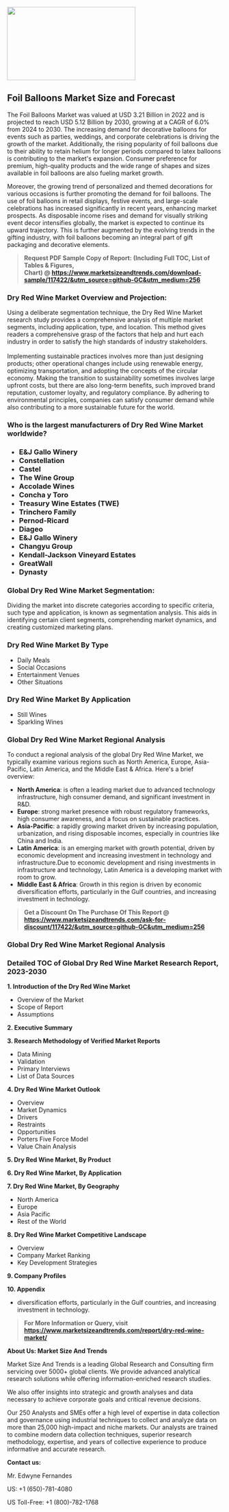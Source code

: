 <p><img class="alignnone size-medium wp-image-20088" src="https://ffe5etoiles.com/wp-content/uploads/2024/12/MST1-300x171.png" alt="" width="300" height="171" /></p><h2>Foil Balloons Market Size and Forecast</h2><p>The Foil Balloons Market was valued at USD 3.21 Billion in 2022 and is projected to reach USD 5.12 Billion by 2030, growing at a CAGR of 6.0% from 2024 to 2030. The increasing demand for decorative balloons for events such as parties, weddings, and corporate celebrations is driving the growth of the market. Additionally, the rising popularity of foil balloons due to their ability to retain helium for longer periods compared to latex balloons is contributing to the market's expansion. Consumer preference for premium, high-quality products and the wide range of shapes and sizes available in foil balloons are also fueling market growth.</p><p>Moreover, the growing trend of personalized and themed decorations for various occasions is further promoting the demand for foil balloons. The use of foil balloons in retail displays, festive events, and large-scale celebrations has increased significantly in recent years, enhancing market prospects. As disposable income rises and demand for visually striking event decor intensifies globally, the market is expected to continue its upward trajectory. This is further augmented by the evolving trends in the gifting industry, with foil balloons becoming an integral part of gift packaging and decorative elements.</p></p><blockquote id="" class=""><strong>Request PDF Sample Copy of Report: (Including Full TOC, List of Tables &amp; Figures, Chart)&nbsp;@&nbsp;<strong><a href="https://www.marketsizeandtrends.com/download-sample/117422/&utm_source=github-GC&utm_medium=256" target="_blank">https://www.marketsizeandtrends.com/download-sample/117422/&utm_source=github-GC&utm_medium=256</a></strong></strong></blockquote><h3 id="" class="">Dry Red Wine Market&nbsp;Overview and Projection:</h3><p id="" class="">Using a deliberate segmentation technique, the Dry Red Wine Market research study provides a comprehensive analysis of multiple market segments, including application, type, and location. This method gives readers a comprehensive grasp of the factors that help and hurt each industry in order to satisfy the high standards of industry stakeholders. <br /> <br />Implementing sustainable practices involves more than just designing products; other operational changes include using renewable energy, optimizing transportation, and adopting the concepts of the circular economy. Making the transition to sustainability sometimes involves large upfront costs, but there are also long-term benefits, such improved brand reputation, customer loyalty, and regulatory compliance. By adhering to environmental principles, companies can satisfy consumer demand while also contributing to a more sustainable future for the world.</p><h3 id="" class="">Who is the largest manufacturers of&nbsp;Dry Red Wine Market worldwide?</h3><h3 class=""><p><ul><li>E&J Gallo Winery </li><li> Constellation </li><li> Castel </li><li> The Wine Group </li><li> Accolade Wines </li><li> Concha y Toro </li><li> Treasury Wine Estates (TWE) </li><li> Trinchero Family </li><li> Pernod-Ricard </li><li> Diageo </li><li> E&J Gallo Winery </li><li> Changyu Group </li><li> Kendall-Jackson Vineyard Estates </li><li> GreatWall </li><li> Dynasty</li></ul></p></h3><h3 id="" class="">Global&nbsp;Dry Red Wine Market Segmentation:</h3><p id="" class="">Dividing the market into discrete categories according to specific criteria, such type and application, is known as segmentation analysis. This aids in identifying certain client segments, comprehending market dynamics, and creating customized marketing plans.</p><h3 id="" class="">Dry Red Wine Market&nbsp;By Type</h3><p><p><ul><li>Daily Meals</li><li> Social Occasions</li><li> Entertainment Venues</li><li> Other Situations</p></li></ul></p></p><h3 id="" class="">Dry Red Wine Market&nbsp;By Application</h3><p class=""><p><ul><li>Still Wines</li><li> Sparkling Wines</li></ul></p></p><h3 id="" class="">Global Dry Red Wine Market Regional Analysis</h3><p id="" class="">To conduct a regional analysis of the global Dry Red Wine Market, we typically examine various regions such as North America, Europe, Asia-Pacific, Latin America, and the Middle East &amp; Africa. Here's a brief overview:</p><ul><li><strong>North America</strong>: is often a leading market due to advanced technology infrastructure, high consumer demand, and significant investment in R&amp;D.</li><li><strong>Europe</strong>: strong market presence with robust regulatory frameworks, high consumer awareness, and a focus on sustainable practices.</li><li><strong>Asia-Pacific</strong>: a rapidly growing market driven by increasing population, urbanization, and rising disposable incomes, especially in countries like China and India.</li><li><strong>Latin America</strong>: is an emerging market with growth potential, driven by economic development and increasing investment in technology and infrastructure.Due to economic development and rising investments in infrastructure and technology, Latin America is a developing market with room to grow.</li><li><strong>Middle East &amp; Africa</strong>: Growth in this region is driven by economic diversification efforts, particularly in the Gulf countries, and increasing investment in technology.</li></ul><blockquote id="" class=""><strong>Get a Discount On The Purchase Of This Report @ <strong><a href="https://www.marketsizeandtrends.com/ask-for-discount/117422/&utm_source=github-GC&utm_medium=256" target="_blank">https://www.marketsizeandtrends.com/ask-for-discount/117422/&utm_source=github-GC&utm_medium=256</a></strong></strong></blockquote><h3 id="" class="">Global Dry Red Wine Market Regional Analysis</h3><h3 id="" class="">Detailed TOC of Global Dry Red Wine Market Research Report, 2023-2030</h3><p id="" class=""><strong>1. Introduction of the Dry Red Wine Market</strong></p><ul><li>Overview of the Market</li><li>Scope of Report</li><li>Assumptions</li></ul><p id="" class=""><strong>2. Executive Summary</strong></p><p id="" class=""><strong>3. Research Methodology of Verified Market Reports</strong></p><ul><li>Data Mining</li><li>Validation</li><li>Primary Interviews</li><li>List of Data Sources</li></ul><p id="" class=""><strong>4. Dry Red Wine Market Outlook</strong></p><ul><li>Overview</li><li>Market Dynamics</li><li>Drivers</li><li>Restraints</li><li>Opportunities</li><li>Porters Five Force Model</li><li>Value Chain Analysis</li></ul><p id="" class=""><strong>5. Dry Red Wine Market, By Product</strong></p><p id="" class=""><strong>6. Dry Red Wine Market, By Application</strong></p><p id="" class=""><strong>7. Dry Red Wine Market, By Geography</strong></p><ul><li>North America</li><li>Europe</li><li>Asia Pacific</li><li>Rest of the World</li></ul><p id="" class=""><strong>8. Dry Red Wine Market Competitive Landscape</strong></p><ul><li>Overview</li><li>Company Market Ranking</li><li>Key Development Strategies</li></ul><p id="" class=""><strong>9. Company Profiles</strong></p><p id="" class=""><strong>10. Appendix</strong></p><ul><li>diversification efforts, particularly in the Gulf countries, and increasing investment in technology.</li></ul><blockquote id="" class=""><strong>For More Information or Query, visit <strong><strong><a href="https://www.marketsizeandtrends.com/report/dry-red-wine-market/" target="_blank">https://www.marketsizeandtrends.com/report/dry-red-wine-market/</a></strong></strong></strong></blockquote><p id="" class=""><strong>About Us: Market Size And Trends</strong></p><p id="" class="">Market Size And Trends is a leading Global Research and Consulting firm servicing over 5000+ global clients. We provide advanced analytical research solutions while offering information-enriched research studies.</p><p id="" class="">We also offer insights into strategic and growth analyses and data necessary to achieve corporate goals and critical revenue decisions.</p><p id="" class="">Our 250 Analysts and SMEs offer a high level of expertise in data collection and governance using industrial techniques to collect and analyze data on more than 25,000 high-impact and niche markets. Our analysts are trained to combine modern data collection techniques, superior research methodology, expertise, and years of collective experience to produce informative and accurate research.</p><p id="" class=""><strong>Contact us:</strong></p><p id="" class="">Mr. Edwyne Fernandes</p><p id="" class="">US: +1 (650)-781-4080</p><p id="" class="">US Toll-Free: +1 (800)-782-1768</p>
